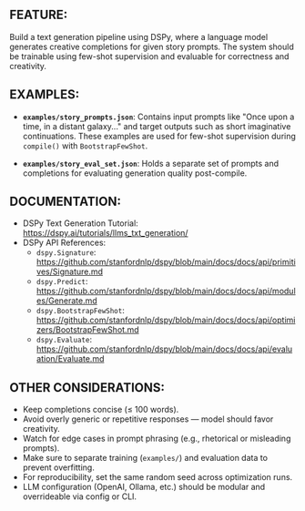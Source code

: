 ## FEATURE:

Build a text generation pipeline using DSPy, where a language model generates creative completions for given story prompts. The system should be trainable using few-shot supervision and evaluable for correctness and creativity.

## EXAMPLES:

- **`examples/story_prompts.json`**:
  Contains input prompts like "Once upon a time, in a distant galaxy..." and target outputs such as short imaginative continuations.
  These examples are used for few-shot supervision during `compile()` with `BootstrapFewShot`.

- **`examples/story_eval_set.json`**:
  Holds a separate set of prompts and completions for evaluating generation quality post-compile.

## DOCUMENTATION:

- DSPy Text Generation Tutorial: https://dspy.ai/tutorials/llms_txt_generation/
- DSPy API References:
  - `dspy.Signature`: https://github.com/stanfordnlp/dspy/blob/main/docs/docs/api/primitives/Signature.md
  - `dspy.Predict`: https://github.com/stanfordnlp/dspy/blob/main/docs/docs/api/modules/Generate.md
  - `dspy.BootstrapFewShot`: https://github.com/stanfordnlp/dspy/blob/main/docs/docs/api/optimizers/BootstrapFewShot.md
  - `dspy.Evaluate`: https://github.com/stanfordnlp/dspy/blob/main/docs/docs/api/evaluation/Evaluate.md

## OTHER CONSIDERATIONS:

- Keep completions concise (≤ 100 words).
- Avoid overly generic or repetitive responses — model should favor creativity.
- Watch for edge cases in prompt phrasing (e.g., rhetorical or misleading prompts).
- Make sure to separate training (`examples/`) and evaluation data to prevent overfitting.
- For reproducibility, set the same random seed across optimization runs.
- LLM configuration (OpenAI, Ollama, etc.) should be modular and overrideable via config or CLI.
